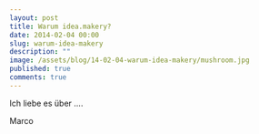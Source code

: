 ```yaml
---
layout: post
title: Warum idea.makery?
date: 2014-02-04 00:00
slug: warum-idea-makery
description: ""
image: /assets/blog/14-02-04-warum-idea-makery/mushroom.jpg
published: true
comments: true
---
```


Ich liebe es über ....

<i class="fa fa-beer"></i> Marco
